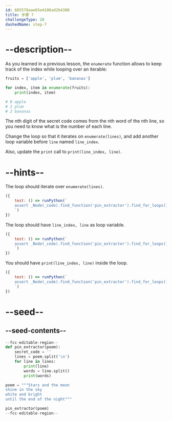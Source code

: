```yaml
---
id: 685578aae65e4106ad2b4300
title: 步骤 7
challengeType: 20
dashedName: step-7
---
```


# --description--

As you learned in a previous lesson, the `enumerate` function allows to keep track of the index while looping over an iterable:

```py
fruits = ['apple', 'plum', 'bananas'] 

for index, item in enumerate(fruits):  
    print(index, item)  

# 0 apple  
# 1 plum
# 2 bananas
```

The nth digit of the secret code comes from the nth word of the nth line, so you need to know what is the number of each line.

Change the loop so that it iterates on `enumerate(lines)`, and add another loop variable before `line` named `line_index`.

Also, update the `print` call to `print(line_index, line)`.

# --hints--

The loop should iterate over `enumerate(lines)`.

```js
({
    test: () => runPython(`
    assert _Node(_code).find_function('pin_extractor').find_for_loops()[0].find_for_iter().is_equivalent('enumerate(lines)')
    `)
})
```

The loop should have `line_index, line` as loop variable.

```js
({
    test: () => runPython(`
    assert _Node(_code).find_function('pin_extractor').find_for_loops()[0].find_for_vars().is_equivalent('line_index, line')
    `)
})
```

You should have `print(line_index, line)` inside the loop.

```js
({
    test: () => runPython(`
    assert _Node(_code).find_function('pin_extractor').find_for_loops()[0].find_bodies()[0].has_call('print(line_index, line)')
    `)
})
```

# --seed--

## --seed-contents--

```py
--fcc-editable-region--
def pin_extractor(poem):
    secret_code = ''
    lines = poem.split('\n')
    for line in lines:
        print(line)
        words = line.split()
        print(words)

poem = """Stars and the moon
shine in the sky
white and bright
until the end of the night"""

pin_extractor(poem)
--fcc-editable-region--

```
